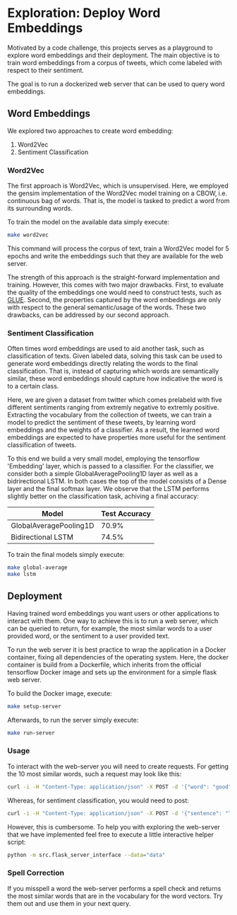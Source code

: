 # Exploration: Deploy Word Embeddings

Motivated by a code challenge, this projects serves as a playground to explore word embeddings and their deployment.
The main objective is to train word embeddings from a corpus of tweets, which come labeled with respect to their sentiment.

The goal is to run a dockerized web server that can be used to query word embeddings.

## Word Embeddings

We explored two approaches to create word embedding: 
 1. Word2Vec
 2. Sentiment Classification

### Word2Vec

The first approach is Word2Vec, which is unsupervised.
Here, we employed the gensim implementation of the Word2Vec model training on a CBOW, i.e. continuous bag of words.
That is, the model is tasked to predict a word from its surrounding words.

To train the model on the available data simply execute:

```bash
make word2vec
```

This command will process the corpus of text, train a Word2Vec model for 5 epochs and write the embeddings such that they are available for the web server.

The strength of this approach is the straight-forward implementation and training.
However, this comes with two major drawbacks.
First, to evaluate the quality of the embeddings one would need to construct tests, such as [GLUE](https://gluebenchmark.com).
Second, the properties captured by the word embeddings are only with respect to the general semantic/usage of the words.
These two drawbacks, can be addressed by our second approach.

### Sentiment Classification

Often times word embeddings are used to aid another task, such as classification of texts.
Given labeled data, solving this task can be used to generate word embeddings directly relating the words to the final classification.
That is, instead of capturing which words are semantically similar, these word embeddings should capture how indicative the word is to a certain class.

Here, we are given a dataset from twitter which comes prelabeld with five different sentiments ranging from extremly negative to extremly positive.
Extracting the vocabulary from the collection of tweets, we can train a model to predict the sentiment of these tweets, by learning word embeddings and the weights of a classifier. 
As a result, the learned word embeddings are expected to have properties more useful for the sentiment classification of tweets.

To this end we build a very small model, employing the tensorflow 'Embedding' layer, which is passed to a classifier.
For the classifier, we consider both a simple GlobalAveragePooling1D layer as well as a bidrirectional LSTM.
In both cases the top of the model consists of a Dense layer and the final softmax layer.
We observe that the LSTM performs slightly better on the classification task, achiving a final accuracy:

| Model | Test Accuracy |
| --- | --- |
| GlobalAveragePooling1D| 70.9% |
| Bidirectional LSTM | 74.5% |

To train the final models simply execute:

```bash
make global-average
make lstm
```

## Deployment

Having trained word embeddings you want users or other applications to interact with them.
One way to achieve this is to run a web server, which can be queried to return, for example, the most similar words to a user provided word, or the sentiment to a user provided text.

To run the web server it is best practice to wrap the application in a Docker container, fixing all dependencies of the operating system.
Here, the docker container is build from a Dockerfile, which inherits from the official tensorflow  Docker image and sets up the environment for a simple flask web server.

To build the Docker image, execute:

```bash
make setup-server
```

Afterwards, to run the server simply execute:

```bash
make run-server
```

### Usage

To interact with the web-server you will need to create requests.
For getting the 10 most similar words, such a request may look like this:

```bash
curl -i -H "Content-Type: application/json" -X POST -d '{"word": "good", "model": "word2vec"}' http://localhost:5000/similar
```

Whereas, for sentiment classification, you would need to post:

```bash
curl -i -H "Content-Type: application/json" -X POST -d '{"sentence": "This web-server works like a charm! This is amazing! #loveit @You look at me! http://t.co.url/asdf", "model": "lstm"}' http://localhost:5000/sentiment
```

However, this is cumbersome. To help you with exploring the web-server that we have implemented feel free to execute a little interactive helper script:

```bash
python -m src.flask_server_interface --data="data"
```

### Spell Correction

If you misspell a word the web-server performs a spell check and returns the most similar words that are in the vocabulary for the word vectors. 
Try them out and use them in your next query.